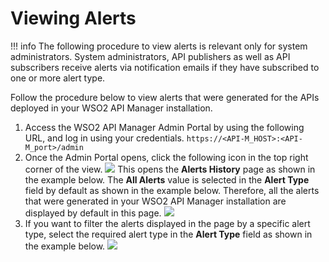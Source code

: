 # Viewing Alerts

!!! info
The following procedure to view alerts is relevant only for system administrators. System administrators, API publishers as well as API subscribers receive alerts via notification emails if they have subscribed to one or more alert type.


Follow the procedure below to view alerts that were generated for the APIs deployed in your WSO2 API Manager installation.

1.  Access the WSO2 API Manager Admin Portal by using the following URL, and log in using your credentials.
`https://<API-M_HOST>:<API-M_port>/admin                                                  `
2.  Once the Admin Portal opens, click the following icon in the top right corner of the view.
    ![](attachments/103335160/103335164.png)
    This opens the **Alerts History** page as shown in the example below. The **All Alerts** value is selected in the **Alert Type** field by default as shown in the example below. Therefore, all the alerts that were generated in your WSO2 API Manager installation are displayed by default in this page.
    ![](attachments/103335160/103335163.png)
3.  If you want to filter the alerts displayed in the page by a specific alert type, select the required alert type in the **Alert Type** field as shown in the example below.
    ![](attachments/103335160/103335162.png)

